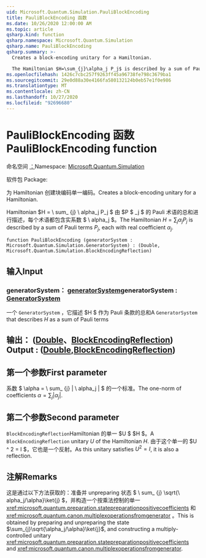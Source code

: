 ```yaml
---
uid: Microsoft.Quantum.Simulation.PauliBlockEncoding
title: PauliBlockEncoding 函数
ms.date: 10/26/2020 12:00:00 AM
ms.topic: article
qsharp.kind: function
qsharp.namespace: Microsoft.Quantum.Simulation
qsharp.name: PauliBlockEncoding
qsharp.summary: >-
  Creates a block-encoding unitary for a Hamiltonian.

  The Hamiltonian $H=\sum_{j}\alpha_j P_j$ is described by a sum of Pauli terms $P_j$, each with real coefficient $\alpha_j$.
ms.openlocfilehash: 1426c7cbc257f9263ff45a96738fe798c3679ba1
ms.sourcegitcommit: 29e0d88a30e4166fa580132124b0eb57e1f0e986
ms.translationtype: MT
ms.contentlocale: zh-CN
ms.lasthandoff: 10/27/2020
ms.locfileid: "92696680"
---
```

# <a name="pauliblockencoding-function"></a><span data-ttu-id="65278-102">PauliBlockEncoding 函数</span><span class="sxs-lookup"><span data-stu-id="65278-102">PauliBlockEncoding function</span></span>

<span data-ttu-id="65278-103">命名空间 [：](xref:Microsoft.Quantum.Simulation)</span><span class="sxs-lookup"><span data-stu-id="65278-103">Namespace: [Microsoft.Quantum.Simulation](xref:Microsoft.Quantum.Simulation)</span></span>

<span data-ttu-id="65278-104">软件包 [](https://nuget.org/packages/)</span><span class="sxs-lookup"><span data-stu-id="65278-104">Package: [](https://nuget.org/packages/)</span></span>


<span data-ttu-id="65278-105">为 Hamiltonian 创建块编码单一编码。</span><span class="sxs-lookup"><span data-stu-id="65278-105">Creates a block-encoding unitary for a Hamiltonian.</span></span>

<span data-ttu-id="65278-106">Hamiltonian $H = \ sum_ {j} \ alpha_j P_j $ 由 $P $ _j $ 的 Pauli 术语的总和进行描述，每个术语都包含实系数 $ \ alpha_j $。</span><span class="sxs-lookup"><span data-stu-id="65278-106">The Hamiltonian $H=\sum_{j}\alpha_j P_j$ is described by a sum of Pauli terms $P_j$, each with real coefficient $\alpha_j$.</span></span>

```qsharp
function PauliBlockEncoding (generatorSystem : Microsoft.Quantum.Simulation.GeneratorSystem) : (Double, Microsoft.Quantum.Simulation.BlockEncodingReflection)
```


## <a name="input"></a><span data-ttu-id="65278-107">输入</span><span class="sxs-lookup"><span data-stu-id="65278-107">Input</span></span>

### <a name="generatorsystem--generatorsystem"></a><span data-ttu-id="65278-108">generatorSystem： [generatorSystem](xref:Microsoft.Quantum.Simulation.GeneratorSystem)</span><span class="sxs-lookup"><span data-stu-id="65278-108">generatorSystem : [GeneratorSystem](xref:Microsoft.Quantum.Simulation.GeneratorSystem)</span></span>

<span data-ttu-id="65278-109">一个 `GeneratorSystem` ，它描述 $H $ 作为 Pauli 条款的总和</span><span class="sxs-lookup"><span data-stu-id="65278-109">A `GeneratorSystem` that describes $H$ as a sum of Pauli terms</span></span>



## <a name="output--doubleblockencodingreflection"></a><span data-ttu-id="65278-110">输出： ([Double](xref:microsoft.quantum.lang-ref.double)、[BlockEncodingReflection](xref:Microsoft.Quantum.Simulation.BlockEncodingReflection)) </span><span class="sxs-lookup"><span data-stu-id="65278-110">Output : ([Double](xref:microsoft.quantum.lang-ref.double),[BlockEncodingReflection](xref:Microsoft.Quantum.Simulation.BlockEncodingReflection))</span></span>

## <a name="first-parameter"></a><span data-ttu-id="65278-111">第一个参数</span><span class="sxs-lookup"><span data-stu-id="65278-111">First parameter</span></span>

<span data-ttu-id="65278-112">系数 $ \alpha = \ sum_ {j} | \ alpha_j | $ 的一个标准。</span><span class="sxs-lookup"><span data-stu-id="65278-112">The one-norm of coefficients $\alpha=\sum_{j}|\alpha_j|$.</span></span>

## <a name="second-parameter"></a><span data-ttu-id="65278-113">第二个参数</span><span class="sxs-lookup"><span data-stu-id="65278-113">Second parameter</span></span>

<span data-ttu-id="65278-114">`BlockEncodingReflection`Hamiltonian 的单一 $U $ $H $。</span><span class="sxs-lookup"><span data-stu-id="65278-114">A `BlockEncodingReflection` unitary $U$ of the Hamiltonian $H$.</span></span> <span data-ttu-id="65278-115">由于这个单一的 $U ^ 2 = I $，它也是一个反射。</span><span class="sxs-lookup"><span data-stu-id="65278-115">As this unitary satisfies $U^2 = I$, it is also a reflection.</span></span>

## <a name="remarks"></a><span data-ttu-id="65278-116">注解</span><span class="sxs-lookup"><span data-stu-id="65278-116">Remarks</span></span>

<span data-ttu-id="65278-117">这是通过以下方法获取的：准备并 unpreparing 状态 $ \ sum_ {j} \sqrt{\ alpha_j/\alpha}\ket{j} $，并构造一个按乘法控制的单一 <xref:microsoft.quantum.preparation.statepreparationpositivecoefficients> 和 <xref:microsoft.quantum.canon.multiplexoperationsfromgenerator> 。</span><span class="sxs-lookup"><span data-stu-id="65278-117">This is obtained by preparing and unpreparing the state $\sum_{j}\sqrt{\alpha_j/\alpha}\ket{j}$, and constructing a multiply-controlled unitary <xref:microsoft.quantum.preparation.statepreparationpositivecoefficients> and <xref:microsoft.quantum.canon.multiplexoperationsfromgenerator>.</span></span>